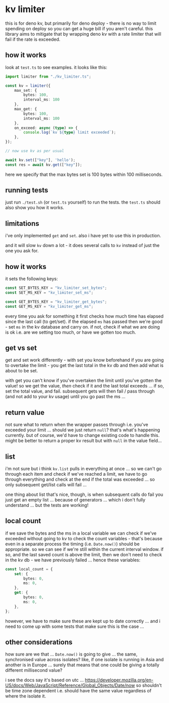 # kv limiter

this is for deno kv, but primarily for deno deploy -
there is no way to limit spending on deploy so
you can get a huge bill if you aren't careful. this
library aims to mitigate that by wrapping deno kv
with a rate limiter that will fail if the rate is
exceeded.

## how it works

look at `test.ts` to see examples. it looks like this:

```ts
import limiter from "./kv_limiter.ts";

const kv = limiter({
    max_set: {
        bytes: 100,
        interval_ms: 100
    },
    max_get: {
        bytes: 100,
        interval_ms: 100
    },
    on_exceed: async (type) => {
        console.log(`kv ${type} limit exceeded`);
    },
});

// now use kv as per usual

await kv.set(["key"], 'hello');
const res = await kv.get(["key"]);

```

here we specify that the max bytes set is 100 bytes
within 100 milliseconds.

## running tests

just run `./test.sh` (or `test.ts` yourself) to run
the tests. the `test.ts` should also show you how
it works.

## limitations

i've only implemented `get` and `set`. also i have
yet to use this in production.

and it will slow `kv` down a lot - it does several
calls to `kv` instead of just the one you ask for.

## how it works

it sets the following keys:

```ts
const SET_BYTES_KEY = "kv_limiter_set_bytes";
const SET_MS_KEY = "kv_limiter_set_ms";

const GET_BYTES_KEY = "kv_limiter_get_bytes";
const GET_MS_KEY = "kv_limiter_get_ms";
```

every time you ask for something it first checks
how much time has elapsed since the last call
(to get/set). if the elapsed `ms` has passed then
we're good - set `ms` in the kv database and carry on.
if not, check if what we are doing is ok i.e. are
we setting too much, or have we gotten too much.

## get vs set

get and set work differently - with set you know
beforehand if you are going to overtake the limit -
you get the last total in the kv db and then add
what is about to be set.

with get you can't know if you've overtaken the
limit until you've gotten the value! so we get
the value, _then_ check if it and the last total
exceeds ... if so, set the total value, and fail.
subsequent gets will then fail / pass through
(and not add to your kv usage) until you go past
the ms ...

## return value

not sure what to return when the wrapper passes
through i.e. you've exceeded your limit ... should
we just return `null`? that's what's happening
currently. but of course, we'd have to change
existing code to handle this. might be better to
return a proper kv result but with `null` in the
value field...

## list

i'm not sure but i think `kv.list` pulls in
everything at once ... so we can't go through
each item and check if we've reached a limit,
we have to go through everything and check at
the end if the total was exceeded ... so only
subsequent get/list calls will fail ...

one thing about list that's nice, though, is
when subsequent calls do fail you just get
an empty list ... because of generators ...
which i don't fully understand ... but the
tests are working!

## local count

if we save the bytes and the ms in a local
variable we can check if we've exceeded
without going to kv to check the count
variables - that's because even in a separate
process the timing (i.e. `Date.now()`) should
be appropriate. so we can see if we're still
within the current interval window. if so,
and the last saved count is above the limit,
then we don't need to check in the kv db -
we have previously failed ... hence these
variables:

```ts
const local_count = {
    set: {
        bytes: 0,
        ms: 0,
    },
    get: {
        bytes: 0,
        ms: 0,
    },
};
```

however, we have to make sure these are kept
up to date correctly ... and i need to come
up with some tests that make sure this is the
case ...

## other considerations

how sure are we that ... `Date.now()` is going to
give ... the same, synchronised value across isolates?
like, if one isolate is running in Asia and another
is in Europe ... surely that means that one could be
giving a totally different millisecond value?

i see the docs say it's based on utc ...
https://developer.mozilla.org/en-US/docs/Web/JavaScript/Reference/Global_Objects/Date/now
so shouldn't be time zone dependent i.e. should have
the same value regardless of where the isolate it.